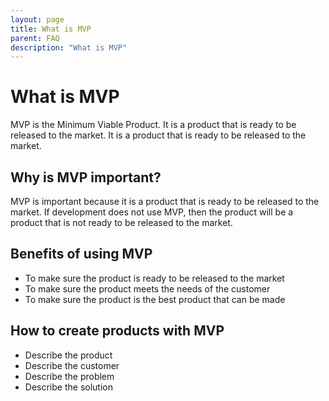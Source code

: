 ```yaml
---
layout: page
title: What is MVP
parent: FAQ
description: "What is MVP"
---
```


# What is MVP

MVP is the Minimum Viable Product. It is a product that is ready to be released to the market. It is a product that is ready to be released to the market.

## Why is MVP important?

MVP is important because it is a product that is ready to be released to the market.
If development does not use MVP, then the product will be a product that is not ready to be released to the market.

## Benefits of using MVP

- To make sure the product is ready to be released to the market
- To make sure the product meets the needs of the customer
- To make sure the product is the best product that can be made

## How to create products with MVP

- Describe the product
- Describe the customer
- Describe the problem
- Describe the solution